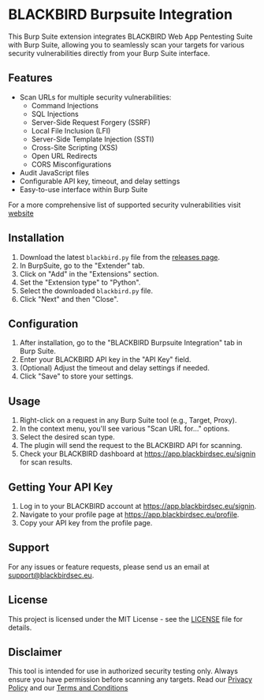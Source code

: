 # BLACKBIRD Burpsuite Integration

This Burp Suite extension integrates BLACKBIRD Web App Pentesting Suite with Burp Suite, allowing you to seamlessly scan your targets for various security vulnerabilities directly from your Burp Suite interface.

## Features

- Scan URLs for multiple security vulnerabilities:
  - Command Injections
  - SQL Injections
  - Server-Side Request Forgery (SSRF)
  - Local File Inclusion (LFI)
  - Server-Side Template Injection (SSTI)
  - Cross-Site Scripting (XSS)
  - Open URL Redirects
  - CORS Misconfigurations
- Audit JavaScript files
- Configurable API key, timeout, and delay settings
- Easy-to-use interface within Burp Suite

For a more comprehensive list of supported security vulnerabilities visit [website](https://blackbirdsec.eu/?ref=github)

## Installation

1. Download the latest `blackbird.py` file from the [releases page](https://github.com/blackbird-eu/blackbird-burpsuite-integration/releases).
2. In BurpSuite, go to the "Extender" tab.
3. Click on "Add" in the "Extensions" section.
4. Set the "Extension type" to "Python".
5. Select the downloaded `blackbird.py` file.
6. Click "Next" and then "Close".

## Configuration

1. After installation, go to the "BLACKBIRD Burpsuite Integration" tab in Burp Suite.
2. Enter your BLACKBIRD API key in the "API Key" field.
3. (Optional) Adjust the timeout and delay settings if needed.
4. Click "Save" to store your settings.

## Usage

1. Right-click on a request in any Burp Suite tool (e.g., Target, Proxy).
2. In the context menu, you'll see various "Scan URL for..." options.
3. Select the desired scan type.
4. The plugin will send the request to the BLACKBIRD API for scanning.
5. Check your BLACKBIRD dashboard at https://app.blackbirdsec.eu/signin for scan results.

## Getting Your API Key

1. Log in to your BLACKBIRD account at https://app.blackbirdsec.eu/signin.
2. Navigate to your profile page at https://app.blackbirdsec.eu/profile.
3. Copy your API key from the profile page.

## Support

For any issues or feature requests, please send us an email at [support@blackbirdsec.eu](support@blackbirdsec.eu).

## License

This project is licensed under the MIT License - see the [LICENSE](LICENSE) file for details.

## Disclaimer

This tool is intended for use in authorized security testing only. Always ensure you have permission before scanning any targets. Read our [Privacy Policy](https://blackbirdsec.eu/privacy-policy) and our [Terms and Conditions](https://blackbirdsec.eu/terms-and-conditions)